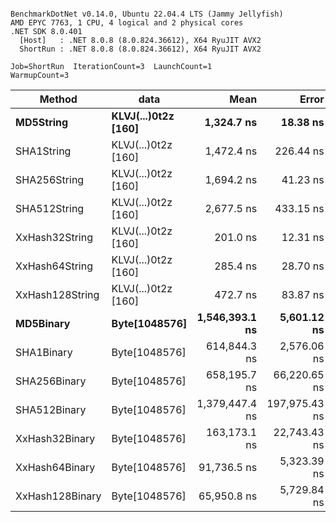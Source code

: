 ```

BenchmarkDotNet v0.14.0, Ubuntu 22.04.4 LTS (Jammy Jellyfish)
AMD EPYC 7763, 1 CPU, 4 logical and 2 physical cores
.NET SDK 8.0.401
  [Host]   : .NET 8.0.8 (8.0.824.36612), X64 RyuJIT AVX2
  ShortRun : .NET 8.0.8 (8.0.824.36612), X64 RyuJIT AVX2

Job=ShortRun  IterationCount=3  LaunchCount=1  
WarmupCount=3  

```
| Method          | data                | Mean           | Error         | StdDev       | Min            | Max            | Gen0   | Allocated |
|---------------- |-------------------- |---------------:|--------------:|-------------:|---------------:|---------------:|-------:|----------:|
| **MD5String**       | **KLVJ(...)0t2z [160]** |     **1,324.7 ns** |      **18.38 ns** |      **1.01 ns** |     **1,323.6 ns** |     **1,325.6 ns** | **0.0134** |    **1128 B** |
| SHA1String      | KLVJ(...)0t2z [160] |     1,472.4 ns |     226.44 ns |     12.41 ns |     1,464.1 ns |     1,486.7 ns | 0.0153 |    1416 B |
| SHA256String    | KLVJ(...)0t2z [160] |     1,694.2 ns |      41.23 ns |      2.26 ns |     1,692.6 ns |     1,696.7 ns | 0.0210 |    1856 B |
| SHA512String    | KLVJ(...)0t2z [160] |     2,677.5 ns |     433.15 ns |     23.74 ns |     2,657.9 ns |     2,703.9 ns | 0.0381 |    3240 B |
| XxHash32String  | KLVJ(...)0t2z [160] |       201.0 ns |      12.31 ns |      0.67 ns |       200.4 ns |       201.7 ns | 0.0069 |     584 B |
| XxHash64String  | KLVJ(...)0t2z [160] |       285.4 ns |      28.70 ns |      1.57 ns |       283.6 ns |       286.7 ns | 0.0086 |     728 B |
| XxHash128String | KLVJ(...)0t2z [160] |       472.7 ns |      83.87 ns |      4.60 ns |       467.7 ns |       476.7 ns | 0.0134 |    1128 B |
| **MD5Binary**       | **Byte[1048576]**       | **1,546,393.1 ns** |   **5,601.12 ns** |    **307.02 ns** | **1,546,089.1 ns** | **1,546,703.1 ns** |      **-** |      **41 B** |
| SHA1Binary      | Byte[1048576]       |   614,844.3 ns |   2,576.06 ns |    141.20 ns |   614,682.7 ns |   614,943.9 ns |      - |      49 B |
| SHA256Binary    | Byte[1048576]       |   658,195.7 ns |  66,220.65 ns |  3,629.78 ns |   655,606.6 ns |   662,344.7 ns |      - |      57 B |
| SHA512Binary    | Byte[1048576]       | 1,379,447.4 ns | 197,975.43 ns | 10,851.70 ns | 1,372,833.5 ns | 1,391,971.2 ns |      - |      89 B |
| XxHash32Binary  | Byte[1048576]       |   163,173.1 ns |  22,743.43 ns |  1,246.64 ns |   162,444.6 ns |   164,612.6 ns |      - |      32 B |
| XxHash64Binary  | Byte[1048576]       |    91,736.5 ns |   5,323.39 ns |    291.79 ns |    91,520.7 ns |    92,068.5 ns |      - |      32 B |
| XxHash128Binary | Byte[1048576]       |    65,950.8 ns |   5,729.84 ns |    314.07 ns |    65,679.6 ns |    66,294.9 ns |      - |      40 B |
